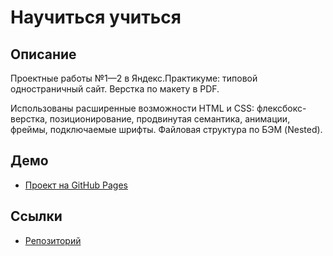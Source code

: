 # Научиться учиться

## Описание

Проектные работы №1—2 в Яндекс.Практикуме: типовой одностраничный сайт. Верстка по макету в PDF.

Использованы расширенные возможности HTML и CSS: флексбокс-верстка, позиционирование, продвинутая семантика, анимации, фреймы, подключаемые шрифты. Файловая структура по БЭМ (Nested).

## Демо

* [Проект на GitHub Pages](https://d-ogarkov.github.io/how-to-learn/)

## Ссылки

* [Репозиторий](https://github.com/d-ogarkov/how-to-learn)
